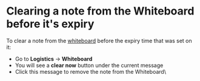 # Clearing a note from the Whiteboard before it's expiry

To clear a note from the [whiteboard](./) before the expiry time that was set on it:

* Go to **Logistics** -> **Whiteboard**
* You will see a **clear now** button under the current message
* Click this message to remove the note from the Whiteboard\
